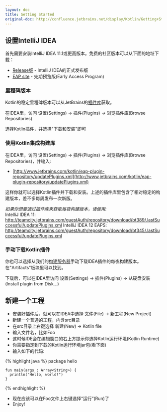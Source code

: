 ```yaml
---
layout: doc
title: Getting Started
original-doc: http://confluence.jetbrains.net/display/Kotlin/Getting+Started
---
```


## 设置IntelliJ IDEA

首先需要安装IntelliJ IDEA 11.1或更高版本。免费的社区版本可以从下面的地址下载：

* [Release版](http://www.jetbrains.com/idea/) - IntelliJ IDEA的正式发布版
* [EAP site](http://www.jetbrains.com/idea/eap) - 先期预览版(Early Access Program) 

### 里程碑版本

Kotlin的稳定里程碑版本可以从JetBrains的[插件库](http://www.jetbrains.com/idea/plugins/index.html)获取。

在IDEA里，访问 设置(Settings) -> 插件(Plugins) -> 浏览插件库(Browse Repositories)

选择Kotlin插件，并选择"下载和安装"即可


### 使用Kotlin集成构建库

在IDEA里，访问 设置(Settings) -> 插件(Plugins) -> 浏览插件库(Browse Repositories)，并输入:

* [http://www.jetbrains.com/kotlin/eap-plugin-repository/updatePlugins.xml](http://www.jetbrains.com/kotlin/eap-plugin-repository/updatePlugins.xml)

这样你就可以选择Kotlin插件并下载和安装。上述的插件库里包含了相对稳定的构建版本，差不多每周发布一次新版。



<div class="warn">
  <em>如果你想要通过插件库来获取每夜构建版本，请使用:</em><br/>
  IntelliJ IDEA 11: <a href="http://teamcity.jetbrains.com/guestAuth/repository/download/bt389/.lastSuccessful/updatePlugins.xml">http://teamcity.jetbrains.com/guestAuth/repository/download/bt389/.lastSuccessful/updatePlugins.xml</a>
  IntelliJ IDEA 12 EAPS: <a href="http://teamcity.jetbrains.com/guestAuth/repository/download/bt345/.lastSuccessful/updatePlugins.xml">http://teamcity.jetbrains.com/guestAuth/repository/download/bt345/.lastSuccessful/updatePlugins.xml</a>
</div>


### 手动下载Kotlin插件

你也可以选择从我们的[构建服务器](http://teamcity.jetbrains.com/viewType.html?tab=buildTypeStatusDiv&buildTypeId=bt345&guest=1)手动下载IDEA插件的每夜构建版本。在"Artifacts"板块里可以找到。

下载后，可以在IDEA里访问 设置(Settings) -> 插件(Plugins) -> 从硬盘安装(Install plugin from Disk...)


## 新建一个工程


* 安装好插件后，就可以在IDEA中选择 文件(File) -> 新工程(New Project)
* 新建一个普通的工程，内含src目录
* 在src目录上右键选择 新建(New) -> Kotlin file
* 输入文件名，比如Foo
* 这时候IDE会在编辑窗口的右上方提示你选择Kotlin运行环境(Kotlin Runtime)
* 你需要指定到下载的Kotlin运行环境jar包(看下面)
* 输入如下的代码:

{% highlight java %}
    package hello

    fun main(args : Array<String>) {
      println("Hello, world!")
    }
{% endhighlight %}

* 现在应该可以在Foo文件上右键选择“运行”(Run)了
* Enjoy!


